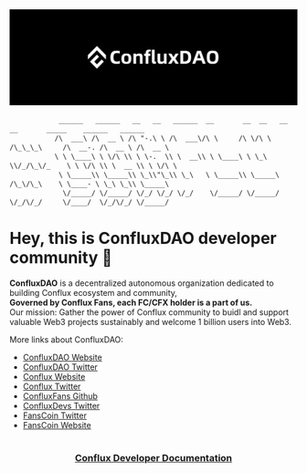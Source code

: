 <img src="../images/ConfluxDAO.png" />


```
            ______   ______   __   __   ______  __       __  __   __  __       _____    ______   ______    
           /\  ___\ /\  __ \ /\ "-.\ \ /\  ___\/\ \     /\ \/\ \ /\_\_\_\     /\  __-. /\  __ \ /\  __ \   
           \ \ \____\ \ \/\ \\ \ \-.  \\ \  __\\ \ \____\ \ \_\ \\/_/\_\/_    \ \ \/\ \\ \  __ \\ \ \/\ \  
            \ \_____\\ \_____\\ \_\\"\_\\ \_\   \ \_____\\ \_____\ /\_\/\_\    \ \____- \ \_\ \_\\ \_____\ 
             \/_____/ \/_____/ \/_/ \/_/ \/_/    \/_____/ \/_____/ \/_/\/_/     \/____/  \/_/\/_/ \/_____/ 
```

# Hey, this is ConfluxDAO developer community 👋


**ConfluxDAO** is a decentralized autonomous organization dedicated to building Conflux ecosystem and community, <br/> **Governed by Conflux Fans, each FC/CFX holder is a part of us.**
<br/>Our mission: Gather the power of Conflux community to buidl and support valuable Web3 projects sustainably and welcome 1 billion users into Web3.

More links about ConfluxDAO:
 - [ConfluxDAO Website](https://confluxdao.org/)
 - [ConfluxDAO Twitter](https://twitter.com/ConfluxDAO) 
 - [Conflux Website](https://confluxnetwork.org)
 - [Conflux Twitter](https://x.com/conflux-chain)
 - [ConfluxFans Github](https://github.com/conflux-fans)
 - [ConfluxDevs Twitter](https://x.com/confluxdevs)
 - [FansCoin Twitter](https://x.com/fanscoin)
 - [FansCoin Website](https://fanscoin.org)

<h1></h1>
<h3 align='center'>
  <a href="https://confluxdocs.com/">
    Conflux Developer Documentation
  </a>
</h3>

<!--
[![Join our Discord server!](https://invidget.switchblade.xyz/confluxDAO)](http://discord.gg/confluxDAO)


## General Repos

- [ConfluxDAO Developer Guide](https://github.com/lxdao-official/LXDAO-Developer-Guide) is for developers.
- [ConfluxDAO Buidler Card Contracts](https://github.com/lxdao-official/buidler-card-contracts)


## Projects

* **Project#000 FansCoin**: [Website](https://fanscoin.org/) | [Project Page](https://x.com/fanscoin) | [Website Code](https://github.com/lxdao-official/gclx-official) | [Contracts](https://github.com/Conflux-Chain/fc-contract) | 
* **Project#001 ConfluxDocs**: [Website](https://confluxdocs.com/) | [Project Page](https://lxdao.io/projects/001) | [Website Code](https://github.com/lxdao-official/donate3-website-new) | [Backend Code](https://github.com/lxdao-official/myfirstnft-backend) | [Contacts](https://github.com/lxdao-official/myfirstnft-contract)
* **Project#002 Cfxscriptions**: [Website](https://myfirstnft.info/) | [Project Page](https://lxdao.io/projects/001) | [Website Code](https://github.com/lxdao-official/donate3-website-new) | [Backend Code](https://github.com/lxdao-official/myfirstnft-backend) | [Contacts](https://github.com/lxdao-official/myfirstnft-contract)
* **Project#003 FansCoin-Bridge**: [Website](https://myfirstnft.info/) | [Project Page](https://lxdao.io/projects/001) | [Website Code](https://github.com/lxdao-official/donate3-website-new) | [Backend Code](https://github.com/lxdao-official/myfirstnft-backend) | [Contacts](https://github.com/lxdao-official/myfirstnft-contract)
* **Project#004 ConfluxHub**: [Website](https://confluxhub.io/) | [Project Page](https://lxdao.io/projects/001) | [Website Code](https://github.com/lxdao-official/donate3-website-new) | [Backend Code](https://github.com/lxdao-official/myfirstnft-backend) | [Contacts](https://github.com/lxdao-official/myfirstnft-contract)
-->

